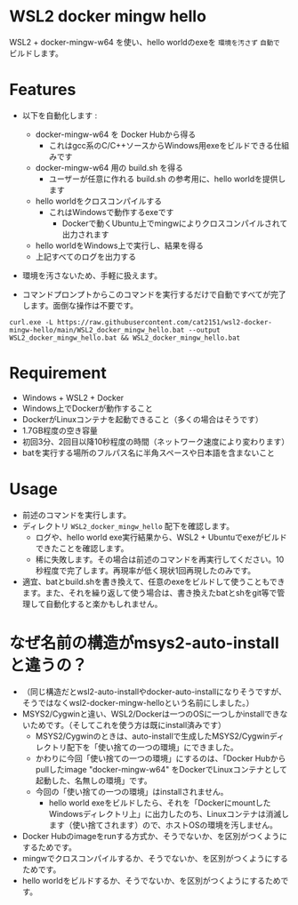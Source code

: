 # WSL2 docker mingw hello

WSL2 + docker-mingw-w64 を使い、hello worldのexeを `環境を汚さず` `自動で` ビルドします。

# Features
- 以下を自動化します :
  - docker-mingw-w64 を Docker Hubから得る
    - これはgcc系のC/C++ソースからWindows用exeをビルドできる仕組みです
  - docker-mingw-w64 用の build.sh を得る
    - ユーザーが任意に作れる build.sh の参考用に、hello worldを提供します
  - hello worldをクロスコンパイルする
    - これはWindowsで動作するexeです
      - Dockerで動くUbuntu上でmingwによりクロスコンパイルされて出力されます
  - hello worldをWindows上で実行し、結果を得る
  - 上記すべてのログを出力する

- 環境を汚さないため、手軽に扱えます。
- コマンドプロンプトからこのコマンドを実行するだけで自動ですべてが完了します。面倒な操作は不要です。
```
curl.exe -L https://raw.githubusercontent.com/cat2151/wsl2-docker-mingw-hello/main/WSL2_docker_mingw_hello.bat --output WSL2_docker_mingw_hello.bat && WSL2_docker_mingw_hello.bat
```

# Requirement
- Windows + WSL2 + Docker
- Windows上でDockerが動作すること
- DockerがLinuxコンテナを起動できること（多くの場合はそうです）
- 1.7GB程度の空き容量
- 初回3分、2回目以降10秒程度の時間（ネットワーク速度により変わります）
- batを実行する場所のフルパス名に半角スペースや日本語を含まないこと

# Usage
- 前述のコマンドを実行します。
- ディレクトリ `WSL2_docker_mingw_hello` 配下を確認します。
  - ログや、hello world exe実行結果から、WSL2 + Ubuntuでexeがビルドできたことを確認します。
  - 稀に失敗します。その場合は前述のコマンドを再実行してください。10秒程度で完了します。再現率が低く現状1回再現したのみです。
- 適宜、batとbuild.shを書き換えて、任意のexeをビルドして使うこともできます。また、それを繰り返して使う場合は、書き換えたbatとshをgit等で管理して自動化すると楽かもしれません。

# なぜ名前の構造がmsys2-auto-installと違うの？
- （同じ構造だとwsl2-auto-installやdocker-auto-installになりそうですが、そうではなくwsl2-docker-mingw-helloという名前にしました。）
- MSYS2/Cygwinと違い、WSL2/Dockerは一つのOSに一つしかinstallできないためです。（そしてこれを使う方は既にinstall済みです）
  - MSYS2/Cygwinのときは、auto-installで生成したMSYS2/Cygwinディレクトリ配下を「使い捨ての一つの環境」にできました。
  - かわりに今回「使い捨ての一つの環境」にするのは、「Docker Hubからpullしたimage "docker-mingw-w64" をDockerでLinuxコンテナとして起動した、名無しの環境」です。
  - 今回の「使い捨ての一つの環境」はinstallされません。
    - hello world exeをビルドしたら、それを「DockerにmountしたWindowsディレクトリ上」に出力したのち、Linuxコンテナは消滅します（使い捨てされます）ので、ホストOSの環境を汚しません。
- Docker Hubのimageをrunする方式か、そうでないか、を区別がつくようにするためです。
- mingwでクロスコンパイルするか、そうでないか、を区別がつくようにするためです。
- hello worldをビルドするか、そうでないか、を区別がつくようにするためです。

